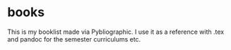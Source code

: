 # books

This is my booklist made via Pybliographic.
I use it as a reference with .tex and pandoc 
for the semester curriculums etc.
